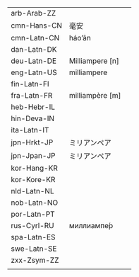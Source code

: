 | | | |
|-|-|-|
| arb-Arab-ZZ |  |  |
| cmn-Hans-CN | 毫安 |  |
| cmn-Latn-CN | háo’ān |  |
| dan-Latn-DK |  |  |
| deu-Latn-DE | Milliampere [n] |  |
| eng-Latn-US | milliampere |  |
| fin-Latn-FI |  |  |
| fra-Latn-FR | milliampère [m] |  |
| heb-Hebr-IL |  |  |
| hin-Deva-IN |  |  |
| ita-Latn-IT |  |  |
| jpn-Hrkt-JP | ミリアンペア |  |
| jpn-Jpan-JP | ミリアンペア |  |
| kor-Hang-KR |  |  |
| kor-Kore-KR |  |  |
| nld-Latn-NL |  |  |
| nob-Latn-NO |  |  |
| por-Latn-PT |  |  |
| rus-Cyrl-RU | миллиампе́р |  |
| spa-Latn-ES |  |  |
| swe-Latn-SE |  |  |
| zxx-Zsym-ZZ |  |  |
|  |  |  |